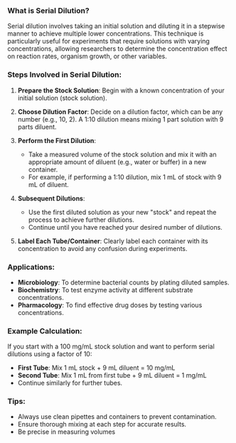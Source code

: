 ### What is Serial Dilution?

Serial dilution involves taking an initial solution and diluting it in a stepwise manner to achieve multiple lower concentrations. This technique is particularly useful for experiments that require solutions with varying concentrations, allowing researchers to determine the concentration effect on reaction rates, organism growth, or other variables.

### Steps Involved in Serial Dilution:

1. **Prepare the Stock Solution**: Begin with a known concentration of your initial solution (stock solution).

2. **Choose Dilution Factor**: Decide on a dilution factor, which can be any number (e.g., 10, 2). A 1:10 dilution means mixing 1 part solution with 9 parts diluent.

3. **Perform the First Dilution**: 
   - Take a measured volume of the stock solution and mix it with an appropriate amount of diluent (e.g., water or buffer) in a new container.
   - For example, if performing a 1:10 dilution, mix 1 mL of stock with 9 mL of diluent.

4. **Subsequent Dilutions**:
   - Use the first diluted solution as your new "stock" and repeat the process to achieve further dilutions.
   - Continue until you have reached your desired number of dilutions.

5. **Label Each Tube/Container**: Clearly label each container with its concentration to avoid any confusion during experiments.

### Applications:

- **Microbiology**: To determine bacterial counts by plating diluted samples.
- **Biochemistry**: To test enzyme activity at different substrate concentrations.
- **Pharmacology**: To find effective drug doses by testing various concentrations.

### Example Calculation:

If you start with a 100 mg/mL stock solution and want to perform serial dilutions using a factor of 10:

- **First Tube**: Mix 1 mL stock + 9 mL diluent = 10 mg/mL
- **Second Tube**: Mix 1 mL from first tube + 9 mL diluent = 1 mg/mL
- Continue similarly for further tubes.

### Tips:

- Always use clean pipettes and containers to prevent contamination.
- Ensure thorough mixing at each step for accurate results.
- Be precise in measuring volumes